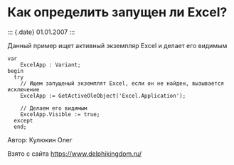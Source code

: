Как определить запущен ли Excel?
================================

::: {.date}
01.01.2007
:::

Данный пример ищет активный экземпляр Excel и делает его видимым

    var
        ExcelApp : Variant;
    begin
      try
        // Ищем запущеный экземплят Excel, если он не найден, вызывается исключение
        ExcelApp := GetActiveOleObject('Excel.Application');
     
        // Делаем его видимым
        ExcelApp.Visible := true;
      except
      end;

Автор: Кулюкин Олег

Взято с сайта <https://www.delphikingdom.ru/>
